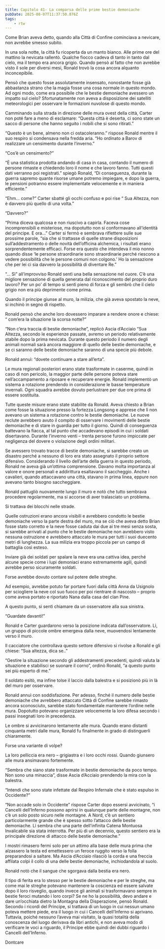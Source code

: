 ```yaml
---
title: Capitolo 41- La comparsa delle prime bestie demoniache
pubDate: 2025-08-07T11:37:50.876Z
tags:
    - rtw
---
```



Come Brian aveva detto, quando alla Città di Confine cominciava a nevicare, non avrebbe smesso subito.


In una sola notte, la città fu ricoperta da un manto bianco. Alle prime ore del mattino la nevicata rallentò. Qualche fiocco cadeva di tanto in tanto dal cielo, ma il tempo era ancora grigio. Quando pensò al fatto che non avrebbe visto il sole per diversi mesi, Ronald trovò la cosa ancora alquanto inconcepibile.


Pensò che questo fosse assolutamente insensato, nonostante fosse già abbastanza strano che la magia fosse una cosa normale in questo mondo. Ad ogni modo, come era possibile che le bestie demoniache avessero un impatto sul cielo? Sfortunatamente non aveva a disposizione dei satelliti meteorologici per osservare le formazioni nuvolose di questo mondo.


Camminando sulla strada in direzione delle mura ovest della città, Carter non poté fare a meno di esclamare: “Questa città è deserta, ci sono state un sacco di persone che hanno seguito i nobili che si sono ritirati.”


“Questo è un bene, almeno non ci ostacoleranno.” rispose Ronald mentre il suo respiro si condensava nella fredda aria. “Ho ordinato a Barov di realizzare un censimento durante l’inverno.”


“Cos’è un censimento?”


“È una statistica prodotta andando di casa in casa, contando il numero di persone rimaste e chiedendo loro il nome e che lavoro fanno. Tutti questi dati verranno poi registrati.” spiegò Ronald, “Di conseguenza, durante la guerra sapremo quante risorse umane potremo impiegare, e dopo la guerra, le pensioni potranno essere implementate velocemente e in maniera efficiente.”


“Ehm… come?” Carter sbatté gli occhi confuso e poi rise “ Sua Altezza, non è davvero più quello di una volta.”


“Davvero?”


“Prima diceva qualcosa e non riuscivo a capirla. Faceva cose incomprensibili e misteriose, ma dopotutto non si conformavano all’identità del principe. E ora…” Carter si fermò e sembrava riflettere sulle sue prossime parole, “sia che si trattasse di quelle strane disposizioni sull’addestramento o delle novità dell’officina alchemica, i risultati erano sorprendentemente efficaci. Forse era questo che intendeva il mio nonno quando disse ‘le persone straordinarie sono straordinarie perché riescono a vedere possibilità che le persone comuni non colgono.’ Ho la sensazione che per lei ci sia davvero la possibilità di diventare Re.”


“… Sì” all’improvviso Ronald sentì una bella sensazione nel cuore. C’è una migliore sensazione di quella generata dal riconoscimento del proprio duro lavoro? Per un po’ di tempo si sentì pieno di forza e gli sembrò che il cielo grigio non era più deprimente come prima.


Quando il principe giunse al muro, la milizia, che già aveva spostato la neve, si inchinò in segno di rispetto.


Ronald pensò che anche loro dovessero imparare a rendere onore e chiese: “ com’era la situazione la scorsa notte?”


“Non c’era traccia di bestie demoniache”, replicò Ascia d’Acciaio “Sua Altezza, secondo le esperienze passate, avremo un periodo relativamente stabile dopo la prima nevicata. Durante questo periodo il numero degli animali normali sarà ancora maggiore di quello delle bestie demoniache, e se ci saranno delle bestie demoniache saranno di una specie più debole.


Ronald annuì: “dovete continuare a stare all’erta”.


Le mura regionali posteriori erano state trasformate in caserme, quindi in caso di non pericolo, la maggior parte delle persone poteva stare nell’accampamento a riposare e recuperare energie. Ronald implementò un sistema a rotazione prendendo in considerazione le basse temperature invernali. Ogni squadra avrebbe dovuto perlustrare per due ore prima di essere sostituita.


Tutte queste misure erano state stabilite da Ronald. Aveva chiesto a Brian come fosse la situazione presso la fortezza Longsong e apprese che lì non avevano un sistema a rotazione contro le bestie demoniache. Le nuove reclute avrebbero avuto il compito di osservare i movimenti delle bestie demoniache e di stare in guardia per tutto il giorno. Quindi di conseguenza battevano la fiacca, al tal punto che accadevano episodi in cui i soldati disertavano. Durante l’inverno venti – trenta persone furono impiccate per negligenza del dovere o violazione degli ordini militari.


Se avessero trovato tracce di bestie demoniache, si sarebbe creato un disastro perché a nessuno di loro era stato assegnato il proprio settore difensivo. Considerando il livello dell’arte della guerra in questo periodo, Ronald ne aveva già un’ottima comprensione. Davano molta importanza al valore  e onore personali e addirittura esaltavano il saccheggio. Anche i cavalieri, quando attaccavano una città, stavano in prima linea, eppure non avevano tanto bisogno saccheggiare.


Ronald pattugliò nuovamente lungo il muro e notò che tutto sembrava procedere regolarmente, ma si accorse di aver tralasciato un problema.


Si trattava dei blocchi nelle strade.


Quelle ostruzioni erano ancora visibili e avrebbero condotto le bestie demoniache verso la parte destra del muro,  ma se ciò che aveva detto Brian fosse stato corretto e la neve fosse caduta dai due ai tre mesi senza sosta, si sarebbe arrivati al punto che le bestie demoniache non avrebbero visto nessuna ostruzione e avrebbero attaccato le mura per tutti i suoi duecento metri di lunghezza. La sua milizia era troppo piccola per un campo di battaglia così esteso.


Inviare già dei soldati per spalare la neve era una cattiva idea, perché alcune specie come i lupi demoniaci erano estremamente agili, quindi avrebbe perso sicuramente soldati.


Forse avrebbe dovuto contare sul potere delle streghe.


Ad esempio, avrebbe potuto far portare fuori dalla città Anna da Usignolo per sciogliere la neve col suo fuoco per poi rientrare di nascosto – proprio come aveva portato e riportato Nana dalla casa del clan Pine.


A questo punto, si sentì chiamare da un osservatore alla sua sinistra.


“Guardate davanti!”


Ronald e Carter guardarono verso la posizione indicata dall’osservatore. Lì, un gruppo di piccole ombre emergeva dalla neve, muovendosi lentamente verso il muro.


Il cacciatore che controllava questo settore difensivo si rivolse a Ronald e gli chiese: “Sua altezza, dica se..”


“Gestire la situazione secondo gli addestramenti precedenti, quindi valuta la situazione e stabilisci se suonare il corno”, ordinò Ronald, “a questo punto sei più esperto di me.”


Il soldato esitò, ma infine tolse il laccio dalla balestra e si posizionò più in là del muro per osservare.


Ronald annuì con soddisfazione. Per adesso, finché il numero delle bestie demoniache che avrebbero attaccato Città di Confine sarebbe rimasto ancora sconosciuto, sarebbe stato fondamentale mantenere l’ordine nelle mura. Dopotutto potevano organizzare velocemente la loro difesa secondo i passi insegnati loro in precedenza.


Le ombre si avvicinarono lentamente alle mura. Quando erano distanti cinquanta metri dalle mura, Ronald fu finalmente in grado di distinguerli chiaramente.


Forse una variante di volpe?


La loro pelliccia era nero – grigiastra e i loro occhi rossi. Quando giunsero alle mura ansimavano fortemente.


“Sembra che siano state trasformate in bestie demoniache da poco tempo. Non sono una minaccia”, disse Ascia d’Acciaio prendendo la mira con la balestra.


“Intendi che sono state infettate dal Respiro Infernale che è stato espulso in Occidente?”


“Non accade solo in Occidente” rispose Carter dopo essersi avvicinato, “i Cancelli dell’Inferno possono aprirsi in qualunque parte delle montagne, non c’è un solo posto sicuro nelle montagne. A Nord, c’è un sentiero particolarmente grande che è spesso sotto l’attacco delle bestie demoniache. Lì sembra che una parte dell’infinita Catena Montuosa Invalicabile sia stata interrotta. Per più di un decennio, questo sentiero era la principale direzione di attacco delle bestie demoniache.”


I mostri rimasero fermi solo per un attimo alla base delle mura prima che alzassero la testa ed emettessero un feroce ruggito verso la folla preparandosi a saltare. Ma Ascia d’Acciaio rilasciò la corda e una freccia affilata colpì il collo di una delle bestie demoniache, inchiodandola al suolo.


Ronald notò che il sangue che sgorgava dalla bestia era nero.


Il tipo di ferita era lo stesso per le bestie demoniache e per le streghe, ma come mai le streghe potevano mantenere la coscienza ed essere salvate dopo il loro risveglio, quando invece gli animali si trasformavano sempre in bestie feroci mutando i loro corpi? Se ne ho la possibilità, devo andare e dare un’occhiata dietro la Montagna della Disperazione, pensò Ronald.
Secondo i ricordi del Principe, si trattava di un luogo in cui nessun umano poteva mettere piede, era il luogo in cui i Cancelli dell’Inferno si aprivano. Tuttavia, poiché nessuno l’aveva mai visitato, la quasi totalità della conoscenza del luogo derivava da libri antichi, e non aveva modo di verificare le voci a riguardo, il Principe ebbe quindi dei dubbi riguardo i Cancelli dell’Inferno.




Dontcare
                                


                                

